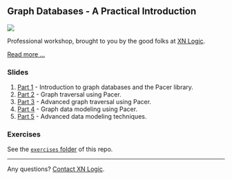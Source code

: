 ## Graph Databases - A Practical Introduction


[<img src="http://xnlogic.github.io/pacer-northwind/img/screenshot.png">](http://xnlogic.github.io/pacer-northwind/)


Professional workshop, brought to you by the good folks at [XN Logic](http://xnlogic.com). 

[Read more ...](http://xnlogic.github.io/pacer-northwind/)

### Slides

 1. [Part 1](http://slides.com/xnlogic/graph-training-1#/) - Introduction to graph databases and the Pacer library.
 2. [Part 2](http://slides.com/xnlogic/graph-training-2#/) - Graph traversal using Pacer.
 3. [Part 3](http://slides.com/xnlogic/graph-training-3#/) - Advanced graph traversal using Pacer.
 4. [Part 4](http://slides.com/xnlogic/graph-training-4#/) - Graph data modeling using Pacer.
 5. [Part 5](http://slides.com/xnlogic/graph-training-5#/) - Advanced data modeling techniques.


### Exercises

See the [`exercises` folder](exercises) of this repo.

----

Any questions? [Contact XN Logic](http://xnlogic.com/contact-us/#contact-details).
